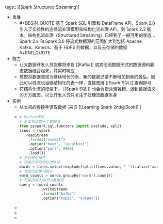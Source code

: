 tags:: [[Spark Structured Streaming]]

- 发展
	- #+BEGIN_QUOTE
	  基于 Spark SQL 引擎和 DataFrame API，Spark 2.0 引入了实验性的连续流处理模型和结构化流处理 API。到 Spark 2.2 版本，结构化流处理（Structured Streaming）已经到了一般可用的状态...
	  Spark 2.x 和 Spark 3.0 将流式数据源的范围扩大到包括 Apache Kafka、Kinesis、基于 HDFS 的数据，以及云存储的数据
	  #+END_QUOTE
- 能力
	- 让大数据开发人员能够将来自 [[Kafka]] 或其他流数据形式的数据源和静态数据结合起来，并实时响应
	- 模型将数据流视为持续增长的表，新的数据记录不断增加到表的最后，因此可以将流也当做结构化的表一样，直接使用 [[Spark SQL]] 查询即可
	- 在结构化流的模型下， [[Spark SQL]] 也会负责处理容错、迟到数据语义的方方面面，以让开发人员只关注于处理流数据本身
- 实例
	- 从本机的套接字读取数据 (来自 [[Learning Spark 2nd@Book]] )
	- ```  python
	  # Python代码
	  # 从本机读取一个数据流
	  from pyspark.sql.functons import explode, split
	  lines = (spark
	  	.readStream
	      .format("socket")
	      .option("host", "localhost")
	      .option("port", 9999)
	      .load())
	  # 执行转化操作
	  # 将每行字符切分为单词
	  words = lines.select(explode(split(lines.value, " ")).alias("word"))
	  # 生成流式单词统计
	  word_counts = words.groupBy("word").count()
	  # 将输出写入Kafka数据流
	  query = (word_counts
	          	.writeStream
	          	.format("kafka")
	  			.option("topic", "output"))
	  ```
	-
	-
	-